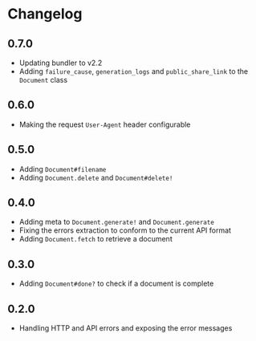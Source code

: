 # Changelog

## 0.7.0

* Updating bundler to v2.2
* Adding `failure_cause`, `generation_logs` and `public_share_link` to the `Document` class

## 0.6.0

* Making the request `User-Agent` header configurable

## 0.5.0

* Adding `Document#filename`
* Adding `Document.delete` and `Document#delete!`

## 0.4.0

* Adding meta to `Document.generate!` and `Document.generate`
* Fixing the errors extraction to conform to the current API format
* Adding `Document.fetch` to retrieve a document

## 0.3.0

* Adding `Document#done?` to check if a document is complete

## 0.2.0

* Handling HTTP and API errors and exposing the error messages
